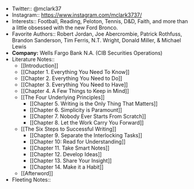- Twitter:: @mclark37
- Instagram::  https://www.instagram.com/mclark3737/
- Interests:: Football, Reading, Peloton, Tennis, D&D, Faith, and more than a little obsessed with the new Ford Bronco.
- Favorite Authors:: Robert Jordan, Joe Abercrombie, Patrick Rothfuss, Brandon Sanderson, Tim Ferris, N.T. Wright, Donald Miller, & Michael Lewis
- **Company:** Wells Fargo Bank N.A. (CIB Securities Operations) 
- Literature Notes::
    - [[Introduction]]
    - [[Chapter 1. Everything You Need To Know]]
    - [[Chapter 2. Everything You Need to Do]]
    - [[Chapter 3. Everything You Need to Have]]
    - [[Chapter 4. A Few Things to Keep in Mind]]
    - [[The Four Underlying Principles]]
        - [[Chapter 5. Writing is the Only Thing That Matters]]
        - [[Chapter 6. Simplicity is Paramount]]
        - [[Chapter 7. Nobody Ever Starts From Scratch]]
        - [[Chapter 8. Let the Work Carry You Forward]]
    - [[The Six Steps to Successful Writing]]
        - [[Chapter 9. Separate the Interlocking Tasks]]
        - [[Chapter 10: Read for Understanding]]
        - [[Chapter 11. Take Smart Notes]]
        - [[Chapter 12. Develop Ideas]]  
        - [[Chapter 13. Share Your Insight]]
        - [[Chapter 14. Make it a Habit]]
    - [[Afterword]]
- Fleeting Notes:: 
